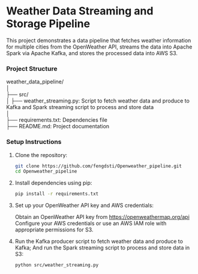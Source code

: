 # Weather Data Streaming and Storage Pipeline

This project demonstrates a data pipeline that fetches weather information for multiple cities from the OpenWeather API, streams the data into Apache Spark via Apache Kafka, and stores the processed data into AWS S3.

### Project Structure
weather_data_pipeline/  
 │  
 ├── src/  
 │      ├── weather_streaming.py: Script to fetch weather data and produce to Kafka and Spark streaming script to process and store data  
 │  
 ├── requirements.txt: Dependencies file  
 ├── README.md: Project documentation  


### Setup Instructions
1. Clone the repository:
   ```bash
   git clone https://github.com/fengdsti/Openweather_pipeline.git
   cd Openweather_pipeline

2. Install dependencies using pip:
   ```bash
   pip install -r requirements.txt

3. Set up your OpenWeather API key and AWS credentials:  

    Obtain an OpenWeather API key from https://openweathermap.org/api  
    Configure your AWS credentials or use an AWS IAM role with appropriate permissions for S3.  

4. Run the Kafka producer script to fetch weather data and produce to Kafka; And run the Spark streaming script to process and store data in S3:
   ```bash
   python src/weather_streaming.py
